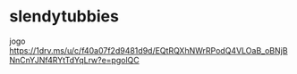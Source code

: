 # slendytubbies
jogo https://1drv.ms/u/c/f40a07f2d9481d9d/EQtRQXhNWrRPodQ4VLOaB_oBNjBNnCnYJNf4RYtTdYqLrw?e=pgolQC

